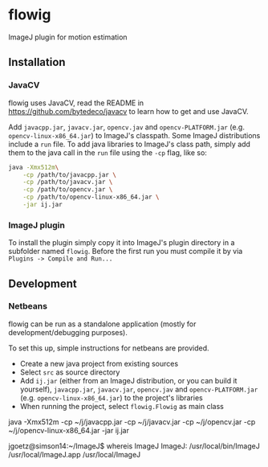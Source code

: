 # flowig
ImageJ plugin for motion estimation

## Installation
### JavaCV
flowig uses JavaCV, read the README in https://github.com/bytedeco/javacv to learn how to get and use JavaCV.

Add ```javacpp.jar```, ```javacv.jar```, ```opencv.jav``` and ```opencv-PLATFORM.jar``` (e.g. ```opencv-linux-x86_64.jar```) to ImageJ's classpath. Some ImageJ distributions include a ```run``` file. To add java libraries to ImageJ's class path, simply add them to the java call in the ```run``` file using the ```-cp``` flag, like so:
```sh
java -Xmx512m\
    -cp /path/to/javacpp.jar \
    -cp /path/to/javacv.jar \
    -cp /path/to/opencv.jar \
    -cp /path/to/opencv-linux-x86_64.jar \
    -jar ij.jar
```
### ImageJ plugin
To install the plugin simply copy it into ImageJ's plugin directory in a subfolder named ```flowig```.
Before the first run you must compile it by via ```Plugins -> Compile and Run...```

## Development
### Netbeans
flowig can be run as a standalone application (mostly for development/debugging purposes). 

To set this up, simple instructions for netbeans are provided.

- Create a new java project from existing sources
- Select ```src``` as source directory
- Add ```ij.jar``` (either from an ImageJ distribution, or you can build it yourself), ```javacpp.jar```, ```javacv.jar```, ```opencv.jav``` and ```opencv-PLATFORM.jar``` (e.g. ```opencv-linux-x86_64.jar```) to the project's libraries
- When running the project, select ```flowig.Flowig``` as main class

java -Xmx512m -cp ~/j/javacpp.jar -cp ~/j/javacv.jar -cp ~/j/opencv.jar -cp ~/j/opencv-linux-x86_64.jar -jar ij.jar


jgoetz@simson14:~/ImageJ$ whereis ImageJ
ImageJ: /usr/local/bin/ImageJ /usr/local/ImageJ.app /usr/local/ImageJ

